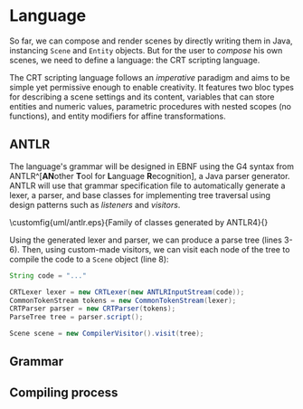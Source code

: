 # Language

So far, we can compose and render scenes by directly writing them in Java, instancing `Scene` and `Entity` objects. But for the user to *compose* his own scenes, we need to define a language: the CRT scripting language.

The CRT scripting language follows an *imperative* paradigm and aims to be simple yet permissive enough to enable creativity. It features two bloc types for describing a scene settings and its content, variables that can store entities and numeric values, parametric procedures with nested scopes (no functions), and entity modifiers for affine transformations.

## ANTLR

The language's grammar will be designed in EBNF using the G4 syntax from ANTLR^[**AN**other **T**ool for **L**anguage **R**ecognition], a Java parser generator. ANTLR will use that grammar specification file to automatically generate a lexer, a parser, and base classes for implementing tree traversal using design patterns such as *listeners* and *visitors*.

\customfig{uml/antlr.eps}{Family of classes generated by ANTLR4}{}

Using the generated lexer and parser, we can produce a parse tree (lines 3-6). Then, using custom-made visitors, we can visit each node of the tree to compile the code to a `Scene` object (line 8):

```{.java caption="Generating a parse tree and compiling" }
String code = "..."

CRTLexer lexer = new CRTLexer(new ANTLRInputStream(code));
CommonTokenStream tokens = new CommonTokenStream(lexer);
CRTParser parser = new CRTParser(tokens);
ParseTree tree = parser.script();

Scene scene = new CompilerVisitor().visit(tree);
```

## Grammar

## Compiling process

